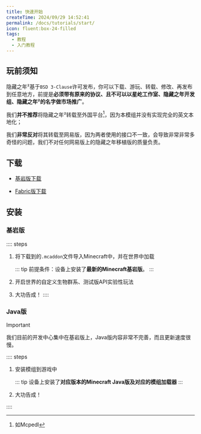 ```yaml
---
title: 快速开始
createTime: 2024/09/29 14:52:41
permalink: /docs/tutorials/start/
icon: fluent:box-24-filled
tags:
  - 教程
  - 入门教程
---
```

## 玩前须知
隐藏之年²基于`BSD 3-Clause`许可发布，你可以下载、游玩、转载、修改、再发布到任意地方，前提是**必须带有原来的协议、且不可以以星屹工作室、隐藏之年开发组、隐藏之年²的名字做市场推广**。

我们**并不推荐**将隐藏之年²转载至外国平台[^脚注1]，因为本模组并没有实现完全的英文本地化；

我们**非常反对**将其转载至网易版，因为两者使用的接口不一致，会导致非常非常多奇怪的问题，我们不对任何网易版上的隐藏之年移植版的质量负责。

## 下载
- [基岩版下载](https://pan.huang1111.cn/s/xePzfV)

- [Fabric版下载](https://www.mcmod.cn/download/12453.html)

## 安装
### 基岩版

:::: steps
1. 将下载到的`.mcaddon`文件导入Minecraft中，并在世界中加载

   ::: tip
   前提条件：设备上安装了**最新的Minecraft基岩版**。
   :::

2. 开启世界的自定义生物群系、测试版API实验性玩法

3. 大功告成！
::::


### Java版
> [!IMPORTANT]
> 我们目前的开发中心集中在基岩版上，Java版内容非常不完善，而且更新速度很慢。 

:::: steps
1. 安装模组到游戏中

   ::: tip
   设备上安装了**对应版本的Minecraft Java版及对应的模组加载器**
   :::

2. 大功告成！

::::

[^脚注1]: 如Mcpedl